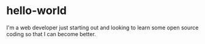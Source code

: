 # hello-world

I'm a web developer just starting out and looking to learn some open source coding so that I can become better.

